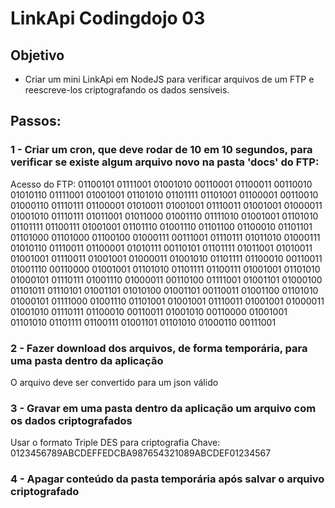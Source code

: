 # LinkApi Codingdojo 03

## Objetivo
 - Criar um mini LinkApi em NodeJS para verificar arquivos de um FTP e reescreve-los criptografando os dados sensíveis.

## Passos:
### 1 - Criar um cron, que deve rodar de 10 em 10 segundos, para verificar se existe algum arquivo novo na pasta 'docs' do FTP:
Acesso do FTP: 01100101 01111001 01001010 00110001 01100011 00110010 01010110 01111001 01001001 01101010 01101111 01101001 01100001 00110010 01000110 01110111 01100001 01010011 01001001 01110011 01001001 01000011 01001010 01110111 01011001 01011000 01001110 01111010 01001001 01101010 01101111 01100111 01001001 01101110 01001110 01101100 01100010 01101101 01101000 01101000 01100100 01000111 00111001 01110111 01011010 01000111 01010110 01110011 01100001 01010111 00110101 01101111 01011001 01010011 01001001 01110011 01001001 01000011 01001010 01101111 01100010 00110011 01001110 00110000 01001001 01101010 01101111 01100111 01001001 01101010 01000101 01110111 01001110 01000011 00110100 01111001 01001101 01000100 01101011 01110101 01001101 01010100 01001101 00110011 01001100 01101010 01000101 01111000 01001110 01101001 01001001 01110011 01001001 01000011 01001010 01110111 01100010 00110011 01001010 00110000 01001001 01101010 01101111 01100111 01001101 01101010 01000110 00111001

### 2 - Fazer download dos arquivos, de forma temporária, para uma pasta dentro da aplicação
O arquivo deve ser convertido para um json válido

### 3 - Gravar em uma pasta dentro da aplicação um arquivo com os dados criptografados
Usar o formato Triple DES para criptografia
Chave: 0123456789ABCDEFFEDCBA987654321089ABCDEF01234567

### 4 - Apagar conteúdo da pasta temporária após salvar o arquivo criptografado
